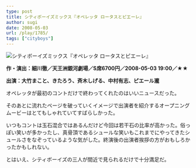 ```yaml
---
type: post
title: シティボーイズミックス『オペレッタ ロータスとピエーレ』
author: sugi
date: 2008-05-03
url: /play/1785/
tags: ["cityboys"]
---
```

<img src="/images/play/20080503.jpg" alt="シティボーイズミックス『オペレッタ ロータスとピエーレ』" class="alignleft" />

**作・演出：細川徹／天王洲銀河劇場／S席6700円／2008-05-03 19:00／★★**

**出演：大竹まこと、きたろう、斉木しげる、中村有志、ピエール瀧**

オペレッタが最初のコントだけで終わってくれたのはいいニュースだった。

そのあとに流れたページを破っていくイメージで出演者を紹介するオープニングムービーはとてもしゃれていてすばらしかった。

いつもコントは玉石混合ではあるんだけど今回は若干石の比率が高かった。俗っぽい笑いが多かったし、真骨頂であるシュールな笑いもこれまでにやってきたシュールさをなぞっているような気がした。終演後の出演者挨拶の方がおもしろかったかもしれない。

とはいえ、シティボーイズの三人が間近で見られるだけで十分満足だ。
